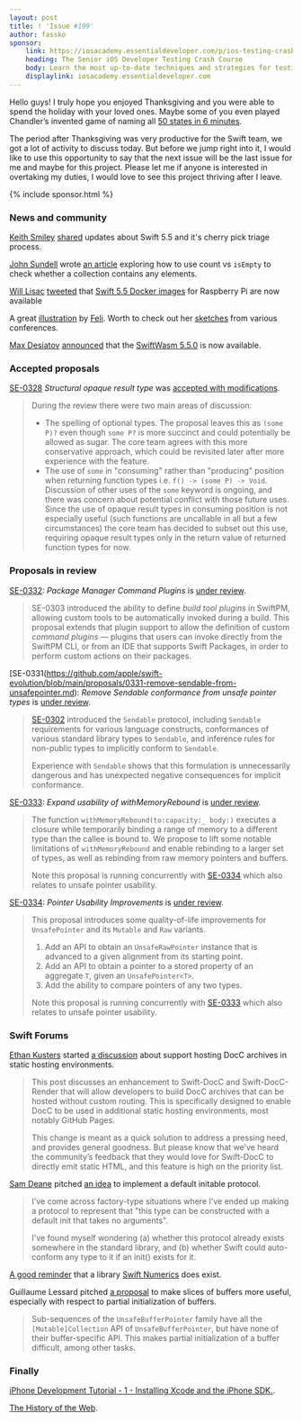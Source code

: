 ```yaml
---
layout: post
title: ! 'Issue #199'
author: fassko
sponsor:
    link: https://iosacademy.essentialdeveloper.com/p/ios-testing-crash-course-swba028/
    heading: The Senior iOS Developer Testing Crash Course
    body: Learn the most up-to-date techniques and strategies for testing new and legacy Swift code in this free practical course for iOS devs who want to become complete Senior iOS Developers.
    displaylink: iosacademy.essentialdeveloper.com
---
```


Hello guys! I truly hope you enjoyed Thanksgiving and you were able to spend the holiday with your loved ones. Maybe some of you even played Chandler’s invented game of naming all [50 states in 6 minutes](https://www.youtube.com/watch?v=0YKyFV3551w).

The period after Thanksgiving was very productive for the Swift team, we got a lot of activity to discuss today. But before we jump right into it, I would like to use this opportunity to say that the next issue will be the last issue for me and maybe for this project. Please let me if anyone is interested in overtaking my duties, I would love to see this project thriving after I leave.

<!--excerpt-->

{% include sponsor.html %}

### News and community

[Keith Smiley](https://twitter.com/SmileyKeith) [shared](https://forums.swift.org/t/5-5-cherry-pick-triage-process/53574) updates about Swift 5.5 and it's cherry pick triage process.

[John Sundell](https://twitter.com/johnsundell) wrote [an article](https://www.swiftbysundell.com/articles/count-vs-isEmpty/) exploring how to use count vs `isEmpty` to check whether a collection contains any elements.

[Will Lisac](https://twitter.com/wlisac) [tweeted](https://twitter.com/wlisac/status/1460499369052884992) that [Swift 5.5 Docker images](https://github.com/wlisac/swift-on-balena) for Raspberry Pi are now available

A great [illustration](https://fbernutz.github.io/images/summaries-ios-interview-topics/swift-evolution.jpg) by [Feli](https://twitter.com/felibe444). Worth to check out her [sketches](https://fbernutz.github.io/sketchnotes/) from various conferences.

[Max Desiatov](https://twitter.com/MaxDesiatov) [announced](https://forums.swift.org/t/swiftwasm-5-5-0-is-now-available/53760) that the [SwiftWasm 5.5.0](https://blog.swiftwasm.org/posts/5-5-released/) is now available.

### Accepted proposals

[SE-0328](https://github.com/apple/swift-evolution/blob/main/proposals/0328-structural-opaque-result-types.md) *Structural opaque result type* was [accepted with modifications](https://forums.swift.org/t/accepted-with-modifications-se-0328-structural-opaque-result-type/53789).

> During the review there were two main areas of discussion:
>
> * The spelling of optional types. The proposal leaves this as `(some P)?` even though `some P?` is more succinct and could potentially be allowed as sugar. The core team agrees with this more conservative approach, which could be revisited later after more experience with the feature.
> * The use of `some` in "consuming" rather than "producing" position when returning function types i.e. `f() -> (some P) -> Void`. Discussion of other uses of the `some` keyword is ongoing, and there was concern about potential conflict with those future uses. Since the use of opaque result types in consuming position is not especially useful (such functions are uncallable in all but a few circumstances) the core team has decided to subset out this use, requiring opaque result types only in the return value of returned function types for now.

### Proposals in review

[SE-0332](https://github.com/apple/swift-evolution/blob/main/proposals/0332-swiftpm-command-plugins.md): *Package Manager Command Plugins* is [under review](https://forums.swift.org/t/se-0332-package-manager-command-plugins/53769).

> SE-0303 introduced the ability to define _build tool plugins_ in SwiftPM, allowing custom tools to be automatically invoked during a build. This proposal extends that plugin support to allow the definition of custom _command plugins_ — plugins that users can invoke directly from the SwiftPM CLI, or from an IDE that supports Swift Packages, in order to perform custom actions on their packages.

[SE-0331(https://github.com/apple/swift-evolution/blob/main/proposals/0331-remove-sendable-from-unsafepointer.md): *Remove Sendable conformance from unsafe pointer types* is [under review](https://forums.swift.org/t/se-0331-remove-sendable-conformance-from-unsafe-pointer-types/53768).

> [SE-0302](https://github.com/apple/swift-evolution/blob/main/proposals/0302-concurrent-value-and-concurrent-closures.md) introduced the `Sendable` protocol, including `Sendable` requirements for various language constructs, conformances of various standard library types to `Sendable`, and inference rules for non-public types to implicitly conform to `Sendable`.
> 
> Experience with `Sendable` shows that this formulation is unnecessarily dangerous and has unexpected negative consequences for implicit conformance.

[SE-0333](https://github.com/apple/swift-evolution/blob/main/proposals/0333-with-memory-rebound.md): *Expand usability of withMemoryRebound* is [under review](https://forums.swift.org/t/se-0333-expand-usability-of-withmemoryrebound/53799).

> The function `withMemoryRebound(to:capacity:_ body:)`
executes a closure while temporarily binding a range of memory to a different type than the callee is bound to.
We propose to lift some notable limitations of `withMemoryRebound` and enable rebinding to a larger set of types,
as well as rebinding from raw memory pointers and buffers.
> 
> Note this proposal is running concurrently with [SE-0334](https://forums.swift.org/t/se-0334-pointer-usability-improvements/) which also relates to unsafe pointer usability.

[SE-0334](https://github.com/apple/swift-evolution/blob/main/proposals/0334-pointer-usability-improvements.md): *Pointer Usability Improvements* is [under review](https://forums.swift.org/t/se-0334-pointer-usability-improvements/53800).

> This proposal introduces some quality-of-life improvements for `UnsafePointer` and its `Mutable` and `Raw` variants.
>
> 1.  Add an API to obtain an `UnsafeRawPointer` instance that is advanced to a given alignment from its starting point.
> 2.  Add an API to obtain a pointer to a stored property of an aggregate `T`, given an `UnsafePointer<T>`.
> 3.  Add the ability to compare pointers of any two types.
> 
> Note this proposal is running concurrently with [SE-0333](https://forums.swift.org/t/se-0333-expand-usability-of-withmemoryrebound/) which also relates to unsafe pointer usability.

### Swift Forums

[Ethan Kusters](https://forums.swift.org/u/ethankusters) started [a discussion](https://forums.swift.org/t/support-hosting-docc-archives-in-static-hosting-environments/53572) about support hosting DocC archives in static hosting environments.

> This post discusses an enhancement to Swift-DocC and Swift-DocC-Render that will allow developers to build DocC archives that can be hosted without custom routing. This is specifically designed to enable DocC to be used in additional static hosting environments, most notably GitHub Pages.
> 
> This change is meant as a quick solution to address a pressing need, and provides general goodness. But please know that we’ve heard the community’s feedback that they would love for Swift-DocC to directly emit static HTML, and this feature is high on the priority list.

[Sam Deane](https://twitter.com/samdeane) pitched [an idea](https://forums.swift.org/t/default-initable-protocol/53723) to implement a default initable protocol.

> I've come across factory-type situations where I've ended up making a protocol to represent that "this type can be constructed with a default init that takes no arguments".
>
> I've found myself wondering (a) whether this protocol already exists somewhere in the standard library, and (b) whether Swift could auto-conform any type to it if an init() exists for it.

[A good reminder](https://forums.swift.org/t/a-built-in-angle-type/53726) that a library [Swift Numerics](https://github.com/apple/swift-numerics) does exist.

Guillaume Lessard pitched [a proposal](https://forums.swift.org/t/pitch-buffer-partial-initialization-better-buffer-slices/53795) to make slices of buffers more useful, especially with respect to partial initialization of buffers.

> Sub-sequences of the `UnsafeBufferPointer` family have all the `[Mutable]Collection` API of `UnsafeBufferPointer`, but have none of their buffer-specific API. This makes partial initialization of a buffer difficult, among other tasks.

### Finally

[iPhone Development Tutorial - 1 - Installing Xcode and the iPhone SDK.](https://www.youtube.com/watch?v=abcMmyhKCno).

[The History of the Web](https://thehistoryoftheweb.com/timeline/).
